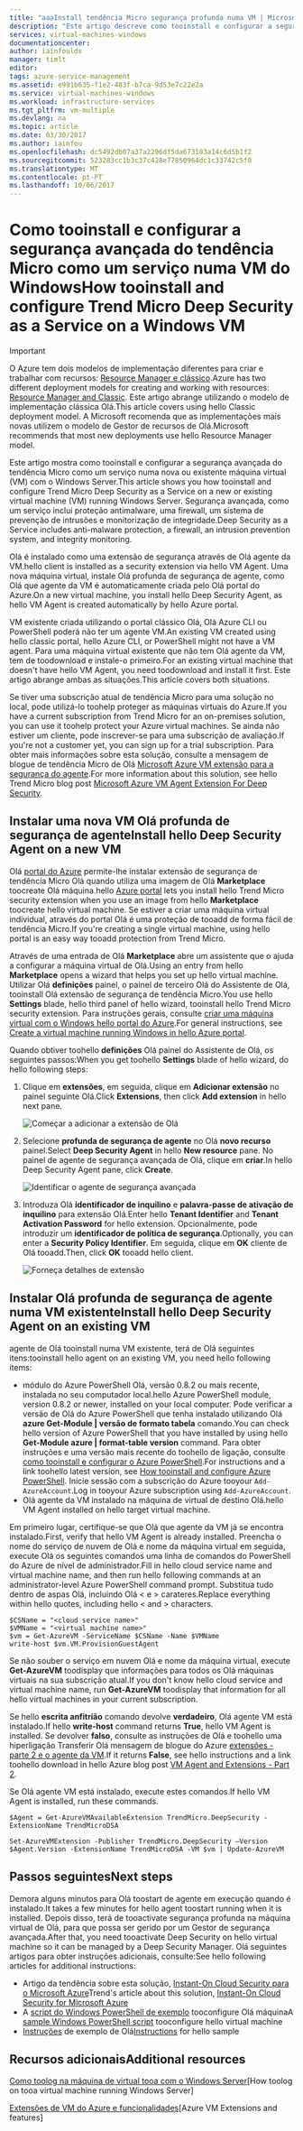```yaml
---
title: "aaaInstall tendência Micro segurança profunda numa VM | Microsoft Docs"
description: "Este artigo descreve como tooinstall e configurar a segurança de tendência Micro numa VM criada com o modelo de implementação clássica Olá no Azure."
services: virtual-machines-windows
documentationcenter: 
author: iainfoulds
manager: timlt
editor: 
tags: azure-service-management
ms.assetid: e991b635-f1e2-483f-b7ca-9d53e7c22e2a
ms.service: virtual-machines-windows
ms.workload: infrastructure-services
ms.tgt_pltfrm: vm-multiple
ms.devlang: na
ms.topic: article
ms.date: 03/30/2017
ms.author: iainfou
ms.openlocfilehash: dc5492db07a37a2296df5da673183a14c6d5b1f2
ms.sourcegitcommit: 523283cc1b3c37c428e77850964dc1c33742c5f0
ms.translationtype: MT
ms.contentlocale: pt-PT
ms.lasthandoff: 10/06/2017
---
```

# <a name="how-tooinstall-and-configure-trend-micro-deep-security-as-a-service-on-a-windows-vm"></a><span data-ttu-id="f79a8-103">Como tooinstall e configurar a segurança avançada do tendência Micro como um serviço numa VM do Windows</span><span class="sxs-lookup"><span data-stu-id="f79a8-103">How tooinstall and configure Trend Micro Deep Security as a Service on a Windows VM</span></span>
> [!IMPORTANT]
> <span data-ttu-id="f79a8-104">O Azure tem dois modelos de implementação diferentes para criar e trabalhar com recursos: [Resource Manager e clássico](../../../resource-manager-deployment-model.md).</span><span class="sxs-lookup"><span data-stu-id="f79a8-104">Azure has two different deployment models for creating and working with resources: [Resource Manager and Classic](../../../resource-manager-deployment-model.md).</span></span> <span data-ttu-id="f79a8-105">Este artigo abrange utilizando o modelo de implementação clássica Olá.</span><span class="sxs-lookup"><span data-stu-id="f79a8-105">This article covers using hello Classic deployment model.</span></span> <span data-ttu-id="f79a8-106">A Microsoft recomenda que as implementações mais novas utilizem o modelo de Gestor de recursos de Olá.</span><span class="sxs-lookup"><span data-stu-id="f79a8-106">Microsoft recommends that most new deployments use hello Resource Manager model.</span></span>

<span data-ttu-id="f79a8-107">Este artigo mostra como tooinstall e configurar a segurança avançada do tendência Micro como um serviço numa nova ou existente máquina virtual (VM) com o Windows Server.</span><span class="sxs-lookup"><span data-stu-id="f79a8-107">This article shows you how tooinstall and configure Trend Micro Deep Security as a Service on a new or existing virtual machine (VM) running Windows Server.</span></span> <span data-ttu-id="f79a8-108">Segurança avançada, como um serviço inclui proteção antimalware, uma firewall, um sistema de prevenção de intrusões e monitorização de integridade.</span><span class="sxs-lookup"><span data-stu-id="f79a8-108">Deep Security as a Service includes anti-malware protection, a firewall, an intrusion prevention system, and integrity monitoring.</span></span>

<span data-ttu-id="f79a8-109">Olá é instalado como uma extensão de segurança através de Olá agente da VM.</span><span class="sxs-lookup"><span data-stu-id="f79a8-109">hello client is installed as a security extension via hello VM Agent.</span></span> <span data-ttu-id="f79a8-110">Uma nova máquina virtual, instale Olá profunda de segurança de agente, como Olá que agente da VM é automaticamente criada pelo Olá portal do Azure.</span><span class="sxs-lookup"><span data-stu-id="f79a8-110">On a new virtual machine, you install hello Deep Security Agent, as hello VM Agent is created automatically by hello Azure portal.</span></span>

<span data-ttu-id="f79a8-111">VM existente criada utilizando o portal clássico Olá, Olá Azure CLI ou PowerShell poderá não ter um agente VM.</span><span class="sxs-lookup"><span data-stu-id="f79a8-111">An existing VM created using hello classic portal, hello Azure CLI, or PowerShell might not have a VM agent.</span></span> <span data-ttu-id="f79a8-112">Para uma máquina virtual existente que não tem Olá agente da VM, tem de toodownload e instale-o primeiro.</span><span class="sxs-lookup"><span data-stu-id="f79a8-112">For an existing virtual machine that doesn't have hello VM Agent, you need toodownload and install it first.</span></span> <span data-ttu-id="f79a8-113">Este artigo abrange ambas as situações.</span><span class="sxs-lookup"><span data-stu-id="f79a8-113">This article covers both situations.</span></span>

<span data-ttu-id="f79a8-114">Se tiver uma subscrição atual de tendência Micro para uma solução no local, pode utilizá-lo toohelp proteger as máquinas virtuais do Azure.</span><span class="sxs-lookup"><span data-stu-id="f79a8-114">If you have a current subscription from Trend Micro for an on-premises solution, you can use it toohelp protect your Azure virtual machines.</span></span> <span data-ttu-id="f79a8-115">Se ainda não estiver um cliente, pode inscrever-se para uma subscrição de avaliação.</span><span class="sxs-lookup"><span data-stu-id="f79a8-115">If you're not a customer yet, you can sign up for a trial subscription.</span></span> <span data-ttu-id="f79a8-116">Para obter mais informações sobre esta solução, consulte a mensagem de blogue de tendência Micro de Olá [Microsoft Azure VM extensão para a segurança do agente](http://go.microsoft.com/fwlink/p/?LinkId=403945).</span><span class="sxs-lookup"><span data-stu-id="f79a8-116">For more information about this solution, see hello Trend Micro blog post [Microsoft Azure VM Agent Extension For Deep Security](http://go.microsoft.com/fwlink/p/?LinkId=403945).</span></span>

## <a name="install-hello-deep-security-agent-on-a-new-vm"></a><span data-ttu-id="f79a8-117">Instalar uma nova VM Olá profunda de segurança de agente</span><span class="sxs-lookup"><span data-stu-id="f79a8-117">Install hello Deep Security Agent on a new VM</span></span>

<span data-ttu-id="f79a8-118">Olá [portal do Azure](http://portal.azure.com) permite-lhe instalar extensão de segurança de tendência Micro Olá quando utiliza uma imagem de Olá **Marketplace** toocreate Olá máquina.</span><span class="sxs-lookup"><span data-stu-id="f79a8-118">hello [Azure portal](http://portal.azure.com) lets you install hello Trend Micro security extension when you use an image from hello **Marketplace** toocreate hello virtual machine.</span></span> <span data-ttu-id="f79a8-119">Se estiver a criar uma máquina virtual individual, através do portal Olá é uma proteção de tooadd de forma fácil de tendência Micro.</span><span class="sxs-lookup"><span data-stu-id="f79a8-119">If you're creating a single virtual machine, using hello portal is an easy way tooadd protection from Trend Micro.</span></span>

<span data-ttu-id="f79a8-120">Através de uma entrada de Olá **Marketplace** abre um assistente que o ajuda a configurar a máquina virtual de Olá.</span><span class="sxs-lookup"><span data-stu-id="f79a8-120">Using an entry from hello **Marketplace** opens a wizard that helps you set up hello virtual machine.</span></span> <span data-ttu-id="f79a8-121">Utilizar Olá **definições** painel, o painel de terceiro Olá do Assistente de Olá, tooinstall Olá extensão de segurança de tendência Micro.</span><span class="sxs-lookup"><span data-stu-id="f79a8-121">You use hello **Settings** blade, hello third panel of hello wizard, tooinstall hello Trend Micro security extension.</span></span>  <span data-ttu-id="f79a8-122">Para instruções gerais, consulte [criar uma máquina virtual com o Windows hello portal do Azure](tutorial.md).</span><span class="sxs-lookup"><span data-stu-id="f79a8-122">For general instructions, see [Create a virtual machine running Windows in hello Azure portal](tutorial.md).</span></span>

<span data-ttu-id="f79a8-123">Quando obtiver toohello **definições** Olá painel do Assistente de Olá, os seguintes passos:</span><span class="sxs-lookup"><span data-stu-id="f79a8-123">When you get toohello **Settings** blade of hello wizard, do hello following steps:</span></span>

1. <span data-ttu-id="f79a8-124">Clique em **extensões**, em seguida, clique em **Adicionar extensão** no painel seguinte Olá.</span><span class="sxs-lookup"><span data-stu-id="f79a8-124">Click **Extensions**, then click **Add extension** in hello next pane.</span></span>

   ![Começar a adicionar a extensão de Olá][1]

2. <span data-ttu-id="f79a8-126">Selecione **profunda de segurança de agente** no Olá **novo recurso** painel.</span><span class="sxs-lookup"><span data-stu-id="f79a8-126">Select **Deep Security Agent** in hello **New resource** pane.</span></span> <span data-ttu-id="f79a8-127">No painel de agente de segurança avançada de Olá, clique em **criar**.</span><span class="sxs-lookup"><span data-stu-id="f79a8-127">In hello Deep Security Agent pane, click **Create**.</span></span>

   ![Identificar o agente de segurança avançada][2]

3. <span data-ttu-id="f79a8-129">Introduza Olá **identificador de inquilino** e **palavra-passe de ativação de inquilino** para extensão Olá.</span><span class="sxs-lookup"><span data-stu-id="f79a8-129">Enter hello **Tenant Identifier** and **Tenant Activation Password** for hello extension.</span></span> <span data-ttu-id="f79a8-130">Opcionalmente, pode introduzir um **identificador de política de segurança**.</span><span class="sxs-lookup"><span data-stu-id="f79a8-130">Optionally, you can enter a **Security Policy Identifier**.</span></span> <span data-ttu-id="f79a8-131">Em seguida, clique em **OK** cliente de Olá tooadd.</span><span class="sxs-lookup"><span data-stu-id="f79a8-131">Then, click **OK** tooadd hello client.</span></span>

   ![Forneça detalhes de extensão][3]

## <a name="install-hello-deep-security-agent-on-an-existing-vm"></a><span data-ttu-id="f79a8-133">Instalar Olá profunda de segurança de agente numa VM existente</span><span class="sxs-lookup"><span data-stu-id="f79a8-133">Install hello Deep Security Agent on an existing VM</span></span>
<span data-ttu-id="f79a8-134">agente de Olá tooinstall numa VM existente, terá de Olá seguintes itens:</span><span class="sxs-lookup"><span data-stu-id="f79a8-134">tooinstall hello agent on an existing VM, you need hello following items:</span></span>

* <span data-ttu-id="f79a8-135">módulo do Azure PowerShell Olá, versão 0.8.2 ou mais recente, instalada no seu computador local.</span><span class="sxs-lookup"><span data-stu-id="f79a8-135">hello Azure PowerShell module, version 0.8.2 or newer, installed on your local computer.</span></span> <span data-ttu-id="f79a8-136">Pode verificar a versão de Olá do Azure PowerShell que tenha instalado utilizando Olá **azure Get-Module | versão de formato tabela** comando.</span><span class="sxs-lookup"><span data-stu-id="f79a8-136">You can check hello version of Azure PowerShell that you have installed by using hello **Get-Module azure | format-table version** command.</span></span> <span data-ttu-id="f79a8-137">Para obter instruções e uma versão mais recente do toohello de ligação, consulte [como tooinstall e configurar o Azure PowerShell](/powershell/azure/overview).</span><span class="sxs-lookup"><span data-stu-id="f79a8-137">For instructions and a link toohello latest version, see [How tooinstall and configure Azure PowerShell](/powershell/azure/overview).</span></span> <span data-ttu-id="f79a8-138">Inicie sessão com a subscrição do Azure tooyour `Add-AzureAccount`.</span><span class="sxs-lookup"><span data-stu-id="f79a8-138">Log in tooyour Azure subscription using `Add-AzureAccount`.</span></span>
* <span data-ttu-id="f79a8-139">Olá agente da VM instalado na máquina de virtual de destino Olá.</span><span class="sxs-lookup"><span data-stu-id="f79a8-139">hello VM Agent installed on hello target virtual machine.</span></span>

<span data-ttu-id="f79a8-140">Em primeiro lugar, certifique-se que Olá que agente da VM já se encontra instalado.</span><span class="sxs-lookup"><span data-stu-id="f79a8-140">First, verify that hello VM Agent is already installed.</span></span> <span data-ttu-id="f79a8-141">Preencha o nome do serviço de nuvem de Olá e nome da máquina virtual em seguida, execute Olá os seguintes comandos uma linha de comandos do PowerShell do Azure de nível de administrador.</span><span class="sxs-lookup"><span data-stu-id="f79a8-141">Fill in hello cloud service name and virtual machine name, and then run hello following commands at an administrator-level Azure PowerShell command prompt.</span></span> <span data-ttu-id="f79a8-142">Substitua tudo dentro de aspas Olá, incluindo Olá < e > carateres.</span><span class="sxs-lookup"><span data-stu-id="f79a8-142">Replace everything within hello quotes, including hello < and > characters.</span></span>

    $CSName = "<cloud service name>"
    $VMName = "<virtual machine name>"
    $vm = Get-AzureVM -ServiceName $CSName -Name $VMName
    write-host $vm.VM.ProvisionGuestAgent

<span data-ttu-id="f79a8-143">Se não souber o serviço em nuvem Olá e nome da máquina virtual, execute **Get-AzureVM** toodisplay que informações para todos os Olá máquinas virtuais na sua subscrição atual.</span><span class="sxs-lookup"><span data-stu-id="f79a8-143">If you don't know hello cloud service and virtual machine name, run **Get-AzureVM** toodisplay that information for all hello virtual machines in your current subscription.</span></span>

<span data-ttu-id="f79a8-144">Se hello **escrita anfitrião** comando devolve **verdadeiro**, Olá agente VM está instalado.</span><span class="sxs-lookup"><span data-stu-id="f79a8-144">If hello **write-host** command returns **True**, hello VM Agent is installed.</span></span> <span data-ttu-id="f79a8-145">Se devolver **falso**, consulte as instruções de Olá e toohello uma hiperligação Transferir Olá mensagem de blogue do Azure [extensões - parte 2 e o agente da VM](http://go.microsoft.com/fwlink/p/?LinkId=403947).</span><span class="sxs-lookup"><span data-stu-id="f79a8-145">If it returns **False**, see hello instructions and a link toohello download in hello Azure blog post [VM Agent and Extensions - Part 2](http://go.microsoft.com/fwlink/p/?LinkId=403947).</span></span>

<span data-ttu-id="f79a8-146">Se Olá agente VM está instalado, execute estes comandos.</span><span class="sxs-lookup"><span data-stu-id="f79a8-146">If hello VM Agent is installed, run these commands.</span></span>

    $Agent = Get-AzureVMAvailableExtension TrendMicro.DeepSecurity -ExtensionName TrendMicroDSA

    Set-AzureVMExtension -Publisher TrendMicro.DeepSecurity –Version $Agent.Version -ExtensionName TrendMicroDSA -VM $vm | Update-AzureVM

## <a name="next-steps"></a><span data-ttu-id="f79a8-147">Passos seguintes</span><span class="sxs-lookup"><span data-stu-id="f79a8-147">Next steps</span></span>
<span data-ttu-id="f79a8-148">Demora alguns minutos para Olá toostart de agente em execução quando é instalado.</span><span class="sxs-lookup"><span data-stu-id="f79a8-148">It takes a few minutes for hello agent toostart running when it is installed.</span></span> <span data-ttu-id="f79a8-149">Depois disso, terá de tooactivate segurança profunda na máquina virtual de Olá, para que possa ser gerido por um Gestor de segurança avançada.</span><span class="sxs-lookup"><span data-stu-id="f79a8-149">After that, you need tooactivate Deep Security on hello virtual machine so it can be managed by a Deep Security Manager.</span></span> <span data-ttu-id="f79a8-150">Olá seguintes artigos para obter instruções adicionais, consulte:</span><span class="sxs-lookup"><span data-stu-id="f79a8-150">See hello following articles for additional instructions:</span></span>

* <span data-ttu-id="f79a8-151">Artigo da tendência sobre esta solução, [Instant-On Cloud Security para o Microsoft Azure](http://go.microsoft.com/fwlink/?LinkId=404101)</span><span class="sxs-lookup"><span data-stu-id="f79a8-151">Trend's article about this solution, [Instant-On Cloud Security for Microsoft Azure](http://go.microsoft.com/fwlink/?LinkId=404101)</span></span>
* <span data-ttu-id="f79a8-152">A [script do Windows PowerShell de exemplo](http://go.microsoft.com/fwlink/?LinkId=404100) tooconfigure Olá máquina</span><span class="sxs-lookup"><span data-stu-id="f79a8-152">A [sample Windows PowerShell script](http://go.microsoft.com/fwlink/?LinkId=404100) tooconfigure hello virtual machine</span></span>
* <span data-ttu-id="f79a8-153">[Instruções](http://go.microsoft.com/fwlink/?LinkId=404099) de exemplo de Olá</span><span class="sxs-lookup"><span data-stu-id="f79a8-153">[Instructions](http://go.microsoft.com/fwlink/?LinkId=404099) for hello sample</span></span>

## <a name="additional-resources"></a><span data-ttu-id="f79a8-154">Recursos adicionais</span><span class="sxs-lookup"><span data-stu-id="f79a8-154">Additional resources</span></span>
<span data-ttu-id="f79a8-155">[Como toolog na máquina de virtual tooa com o Windows Server]</span><span class="sxs-lookup"><span data-stu-id="f79a8-155">[How toolog on tooa virtual machine running Windows Server]</span></span>

<span data-ttu-id="f79a8-156">[Extensões de VM do Azure e funcionalidades]</span><span class="sxs-lookup"><span data-stu-id="f79a8-156">[Azure VM Extensions and features]</span></span>

<!-- Image references -->
[1]: ./media/install-trend/new_vm_Blade3.png
[2]: ./media/install-trend/find_SecurityAgent.png
[3]: ./media/install-trend/SecurityAgentDetails.png

<!-- Link references -->
[Como toolog na máquina de virtual tooa com o Windows Server]:connect-logon.md
[Extensões de VM do Azure e funcionalidades]: http://go.microsoft.com/fwlink/p/?linkid=390493&clcid=0x409
